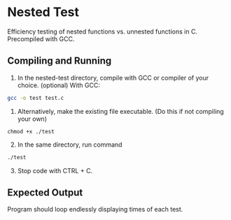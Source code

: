 # Nested Test

Efficiency testing of nested functions vs. unnested functions in C. Precompiled with GCC.


## Compiling and Running
1. In the nested-test directory, compile with GCC or compiler of your choice. (optional) With GCC:
```bash
gcc -o test test.c
```
1. Alternatively, make the existing file executable. (Do this if not compiling your own)
```
chmod +x ./test
```
2. In the same directory, run command
```bash
./test
```
3. Stop code with CTRL + C.

## Expected Output
Program should loop endlessly displaying times of each test.

